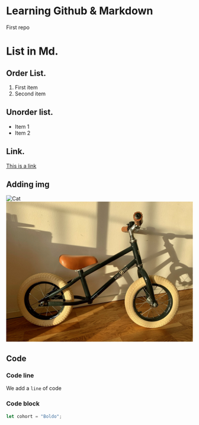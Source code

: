 # Learning Github & Markdown
First repo 

# List in Md.

## Order List.

1. First item
2. Second item

## Unorder list.

- Item 1
- Item 2

## Link.
[This is a link](https://www.markdownguide.org/cheat-sheet/)

## Adding img

![Cat](https://images.pexels.com/photos/104827/cat-pet-animal-domestic-104827.jpeg)
![bike](./A1D508E0-CDFE-44B3-B42F-47A34F88C03B.jpeg)

## Code
### Code line

We add a `line` of code

### Code block
```js
let cohort = "Boldo";
```





